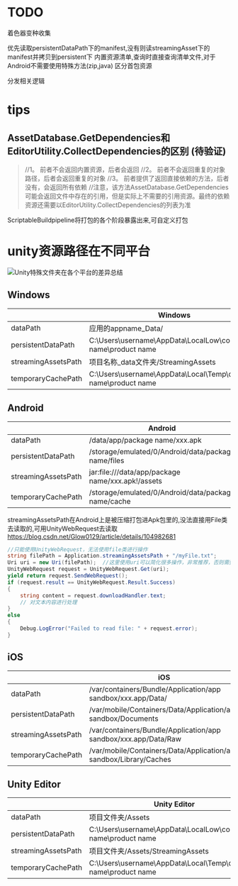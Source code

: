 ﻿# TODO
着色器变种收集

优先读取persistentDataPath下的manifest,没有则读streamingAsset下的manifest并拷贝到persistent下
内置资源清单,查询时直接查询清单文件,对于Android不需要使用特殊方法(zip,java)
区分首包资源

分发相关逻辑


# tips
##  AssetDatabase.GetDependencies和EditorUtility.CollectDependencies的区别 (待验证)
> //1。 前者不会返回内置资源，后者会返回
> //2。 前者不会返回重复的对象路径，后者会返回重复的对象
> //3。 前者提供了返回直接依赖的方法，后者没有，会返回所有依赖
> //注意，该方法AssetDatabase.GetDependencies可能会返回文件中存在的引用，但是实际上不需要的引用资源。最终的依赖资源还需要以EditorUtility.CollectDependencies的列表为准


ScriptableBuildpipeline将打包的各个阶段暴露出来,可自定义打包


# unity资源路径在不同平台
![Unity特殊文件夹在各个平台的差异总结](https://blog.csdn.net/Nbin_Newby/article/details/131458148)
## Windows

|                     | Windows                                                        |
|---------------------|----------------------------------------------------------------|
| dataPath            | 应用的appname_Data/                                               |
| persistentDataPath  | C:\Users\username\AppData\LocalLow\company name\product name   |
| streamingAssetsPath | 项目名称_data文件夹/StreamingAssets                                   |
| temporaryCachePath  | C:\Users\username\AppData\Local\Temp\company name\product name |

## Android

|                     | Android                                             |
|---------------------|-----------------------------------------------------|
| dataPath            | /data/app/package name/xxx.apk                      |
| persistentDataPath  | /storage/emulated/0/Android/data/package name/files |
| streamingAssetsPath | jar:file:///data/app/package name/xxx.apk!/assets   |
| temporaryCachePath  | /storage/emulated/0/Android/data/package name/cache |

streamingAssetsPath在Android上是被压缩打包进Apk包里的,没法直接用File类去读取的,可用UnityWebRequest去读取
https://blog.csdn.net/Glow0129/article/details/104982681

```csharp
//只能使用UnityWebRequest，无法使用file类进行操作
string filePath = Application.streamingAssetsPath + "/myFile.txt";
Uri uri = new Uri(filePath);  //这里使用uri可以简化很多操作，非常推荐，否则需要自己根据不同平台做处理
UnityWebRequest request = UnityWebRequest.Get(uri);
yield return request.SendWebRequest();
if (request.result == UnityWebRequest.Result.Success)
{
    string content = request.downloadHandler.text;
    // 对文本内容进行处理
}
else
{
    Debug.LogError("Failed to read file: " + request.error);
}

```
## iOS

|                     | iOS                                                                |
|---------------------|--------------------------------------------------------------------|
| dataPath            | /var/containers/Bundle/Application/app sandbox/xxx.app/Data/       |
| persistentDataPath  | /var/mobile/Containers/Data/Application/app sandbox/Documents      |
| streamingAssetsPath | /var/containers/Bundle/Application/app sandbox/xxx.app/Data/Raw    |
| temporaryCachePath  | /var/mobile/Containers/Data/Application/app sandbox/Library/Caches |

## Unity Editor

|                     | Unity Editor                                                   |
|---------------------|----------------------------------------------------------------|
| dataPath            | 项目文件夹/Assets                                                   |
| persistentDataPath  | C:\Users\username\AppData\LocalLow\company name\product name   |
| streamingAssetsPath | 项目文件夹/Assets/StreamingAssets                                   |
| temporaryCachePath  | C:\Users\username\AppData\Local\Temp\company name\product name |